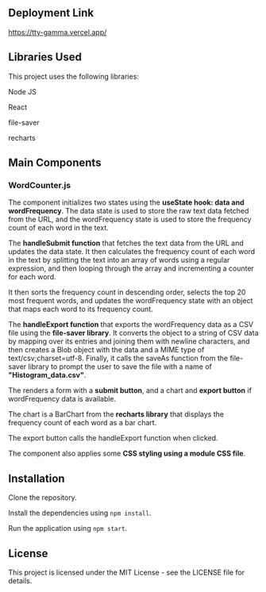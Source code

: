 
## Deployment Link

https://tty-gamma.vercel.app/

## Libraries Used

This project uses the following libraries:

Node JS

React

file-saver

recharts

## Main Components

### WordCounter.js
The component initializes two states using the **useState hook: data and wordFrequency**. The data state is used to store the raw text data fetched from the URL, and the wordFrequency state is used to store the frequency count of each word in the text.

The **handleSubmit function** that fetches the text data from the URL and updates the data state. It then calculates the frequency count of each word in the text by splitting the text into an array of words using a regular expression, and then looping through the array and incrementing a counter for each word.

It then sorts the frequency count in descending order, selects the top 20 most frequent words, and updates the wordFrequency state with an object that maps each word to its frequency count.

The **handleExport function** that exports the wordFrequency data as a CSV file using the **file-saver library**. It converts the object to a string of CSV data by mapping over its entries and joining them with newline characters, and then creates a Blob object with the data and a MIME type of text/csv;charset=utf-8. Finally, it calls the saveAs function from the file-saver library to prompt the user to save the file with a name of **"Histogram_data.csv"**.

The renders a form with a **submit button**, and a chart and **export button** if wordFrequency data is available. 

The chart is a BarChart from the **recharts library** that displays the frequency count of each word as a bar chart.

The export button calls the handleExport function when clicked. 

The component also applies some **CSS styling using a module CSS file**.

## Installation

Clone the repository.

Install the dependencies using `npm install`.

Run the application using `npm start`.

## License
This project is licensed under the MIT License - see the LICENSE file for details.

